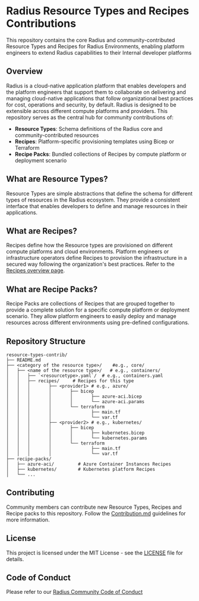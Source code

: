 # Radius Resource Types and Recipes Contributions

This repository contains the core Radius and community-contributed Resource Types and Recipes for Radius Environments, enabling platform engineers to extend Radius capabilities to their Internal developer platforms

## Overview

Radius is a cloud-native application platform that enables developers and the platform engineers that support them to collaborate on delivering and managing cloud-native applications that follow organizational best practices for cost, operations and security, by default. Radius is designed to be extensible across different compute platforms and providers. This repository serves as the central hub for community contributions of:

- **Resource Types**: Schema definitions of the Radius core and community-contributed resources
- **Recipes**: Platform-specific provisioning templates using Bicep or Terraform
- **Recipe Packs**: Bundled collections of Recipes by compute platform or deployment scenario

## What are Resource Types?

Resource Types are simple abstractions that define the schema for different types of resources in the Radius ecosystem. They provide a consistent interface that enables developers to define and manage resources in their applications.

## What are Recipes?

Recipes define how the Resource types are provisioned on different compute platforms and cloud environments. Platform engineers or infrastructure operators define Recipes to provision the infrastructure in a secured way following the organization's best practices. Refer to the [Recipes overview page](https://docs.radapp.io/guides/recipes/overview/).

## What are Recipe Packs?

Recipe Packs are collections of Recipes that are grouped together to provide a complete solution for a specific compute platform or deployment scenario. They allow platform engineers to easily deploy and manage resources across different environments using pre-defined configurations.

## Repository Structure

```
resource-types-contrib/
├── README.md
├── <category of the resource type>/    #e.g., core/
│   ├── <name of the resource type>/   # e.g., containers/
│   │   ├── `<resourcetype>.yaml`/  # e.g., containers.yaml  
│   │   ├── recipes/     # Recipes for this type
│   │   │       ├── <provider1> # e.g., azure/
│   │   │       │       ├── bicep
│   │   │       │       │       ├── azure-aci.bicep
│   │   │       │       │       └── azure-aci.params
│   │   │       │       └── terraform
│   │   │       │               ├── main.tf
│   │   │       │               └── var.tf
│   │   │       ├── <provider2> # e.g., kubernetes/
│   │   │       │       ├── bicep
│   │   │       │       │       ├── kubernetes.bicep
│   │   │       │       │       └── kubernetes.params
│   │   │       │       └── terraform
│   │   │       │               ├── main.tf
│   │   │       │               └── var.tf
├── recipe-packs/
│   ├── azure-aci/         # Azure Container Instances Recipes
│   ├── kubernetes/        # Kubernetes platform Recipes
│   └── ...
```

## Contributing

Community members can contribute new Resource Types, Recipes and Recipe packs to this repository. Follow the [Contribution.md](CONTRIBUTING.MD) guidelines for more information.

## License

This project is licensed under the MIT License - see the [LICENSE](LICENSE) file for details.

## Code of Conduct

Please refer to our [Radius Community Code of Conduct](https://github.com/radius-project/radius/blob/main/CODE_OF_CONDUCT.md)

